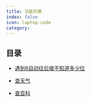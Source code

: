 ```yaml
---
title: 功能列表
index: false
icon: laptop-code
category:
---
```


## 目录

- [遇到6自动往后接不知道多少位](auto6.md)

- [查天气](weather.md)

- [查百科](baike.md)
